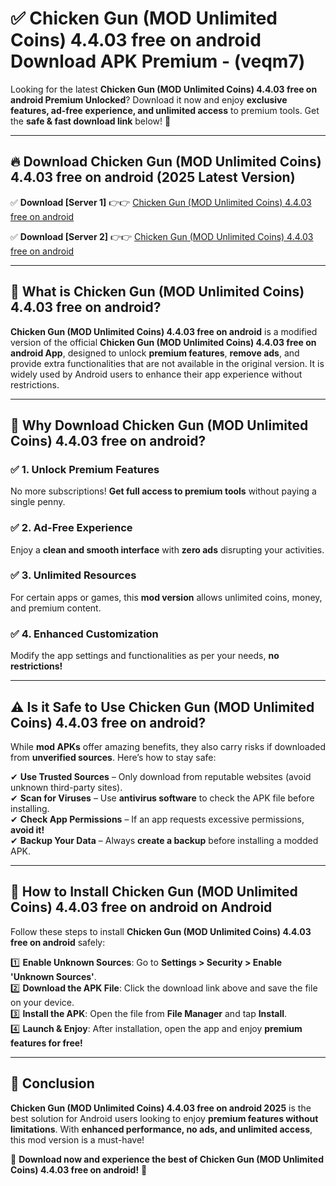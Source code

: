 
# ✅ Chicken Gun (MOD Unlimited Coins) 4.4.03 free on android Download APK Premium -  (veqm7) 

Looking for the latest **Chicken Gun (MOD Unlimited Coins) 4.4.03 free on android Premium Unlocked**? Download it now and enjoy **exclusive features, ad-free experience, and unlimited access** to premium tools. Get the **safe & fast download link** below! 🚀

---

## 🔥 Download Chicken Gun (MOD Unlimited Coins) 4.4.03 free on android (2025 Latest Version)

✅ **Download [Server 1]** 👉👉 [Chicken Gun (MOD Unlimited Coins) 4.4.03 free on android ](https://apkcomod.com?title=Chicken_Gun_(MOD_Unlimited_Coins)_4.4.03_free_on_android)  

✅ **Download [Server 2]** 👉👉 [Chicken Gun (MOD Unlimited Coins) 4.4.03 free on android ](https://apkcomod.com?title=Chicken_Gun_(MOD_Unlimited_Coins)_4.4.03_free_on_android)  


---

## 📌 What is Chicken Gun (MOD Unlimited Coins) 4.4.03 free on android?

**Chicken Gun (MOD Unlimited Coins) 4.4.03 free on android** is a modified version of the official **Chicken Gun (MOD Unlimited Coins) 4.4.03 free on android App**, designed to unlock **premium features**, **remove ads**, and provide extra functionalities that are not available in the original version. It is widely used by Android users to enhance their app experience without restrictions.

---

## 🌟 Why Download Chicken Gun (MOD Unlimited Coins) 4.4.03 free on android?

### ✅ 1. Unlock Premium Features
No more subscriptions! **Get full access to premium tools** without paying a single penny.

### ✅ 2. Ad-Free Experience
Enjoy a **clean and smooth interface** with **zero ads** disrupting your activities.

### ✅ 3. Unlimited Resources
For certain apps or games, this **mod version** allows unlimited coins, money, and premium content.

### ✅ 4. Enhanced Customization
Modify the app settings and functionalities as per your needs, **no restrictions!**

---

## ⚠️ Is it Safe to Use Chicken Gun (MOD Unlimited Coins) 4.4.03 free on android?

While **mod APKs** offer amazing benefits, they also carry risks if downloaded from **unverified sources**. Here’s how to stay safe:

✔ **Use Trusted Sources** – Only download from reputable websites (avoid unknown third-party sites).  
✔ **Scan for Viruses** – Use **antivirus software** to check the APK file before installing.  
✔ **Check App Permissions** – If an app requests excessive permissions, **avoid it!**  
✔ **Backup Your Data** – Always **create a backup** before installing a modded APK.

---

## 📲 How to Install Chicken Gun (MOD Unlimited Coins) 4.4.03 free on android on Android

Follow these steps to install **Chicken Gun (MOD Unlimited Coins) 4.4.03 free on android** safely:

1️⃣ **Enable Unknown Sources**: Go to **Settings > Security > Enable 'Unknown Sources'**.  
2️⃣ **Download the APK File**: Click the download link above and save the file on your device.  
3️⃣ **Install the APK**: Open the file from **File Manager** and tap **Install**.  
4️⃣ **Launch & Enjoy**: After installation, open the app and enjoy **premium features for free!**

---

## 🚀 Conclusion

**Chicken Gun (MOD Unlimited Coins) 4.4.03 free on android 2025** is the best solution for Android users looking to enjoy **premium features without limitations**. With **enhanced performance, no ads, and unlimited access**, this mod version is a must-have!

🔻 **Download now and experience the best of Chicken Gun (MOD Unlimited Coins) 4.4.03 free on android!** 🔻

